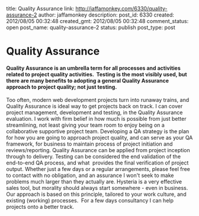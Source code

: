 title: Quality Assurance
link: http://jaffamonkey.com/6330/quality-assurance-2
author: jaffamonkey
description: 
post_id: 6330
created: 2012/08/05 00:32:48
created_gmt: 2012/08/05 00:32:48
comment_status: open
post_name: quality-assurance-2
status: publish
post_type: post

<!--Quality Assurance is an umbrella term for all processes and activities related to project quality.-->

# Quality Assurance

#### Quality Assurance is an umbrella term for all processes and activities related to project quality activities.  Testing is the most visibly used, but there are many benefits to adopting a general Quality Assurance approach to project quality; not just testing.

Too often, modern web development projects turn into runaway trains, and Quality Assurance is ideal way to get projects back on track. I can cover project management, development and testing, in the Quality Assurance evaluation. I work with firm belief in how much is possible from just better streamlining, not least giving your team room to enjoy being on a collaborative supportive project team. Developing a QA strategy is the plan for how you are going to approach project quality, and can serve as your QA framework, for business to maintain process of project initiation and reviews/reporting. Quality Assurance can be applied from project inception through to delivery. Testing can be considered the end validation of the end-to-end QA process, and what  provides the final verification of project output. Whether just a few days or a regular arrangements, please feel free to contact with no obligation, and an assurance I won't seek to make problems much larger than they actually are. Hysteria is a very effective sales tool, but morality should always start somewhere - even in business. Our approach is based on this principle, tailored to your work culture, and existing (working) processes.  For a few days consultancy I can help projects onto a better track.